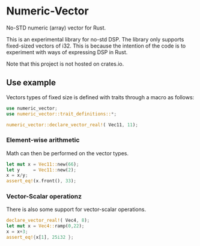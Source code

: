 # Numeric-Vector
No-STD numeric (array) vector for Rust.

This is an experimental library for no-std DSP.
The library only supports fixed-sized vectors of i32.
This is because the intention of the code is to experiment with ways of expressing DSP in Rust.

Note that this project is not hosted on crates.io.

## Use example
Vectors types of fixed size is defined with traits through a macro as follows:
```rust
use numeric_vector;
use numeric_vector::trait_definitions::*;

numeric_vector::declare_vector_real!( Vec11, 11);
```
### Element-wise arithmetic
Math can then be performed on the vector types.
```rust
let mut x = Vec11::new(66);
let y     = Vec11::new(2);
x = x/y;
assert_eq!(x.front(), 33);
```
### Vector-Scalar operationz
There is also some support for vector-scalar operations.
```rust
declare_vector_real!( Vec4, 8);
let mut x = Vec4::ramp(0,22);
x = x+3;
assert_eq!{x[1], 25i32 };
```